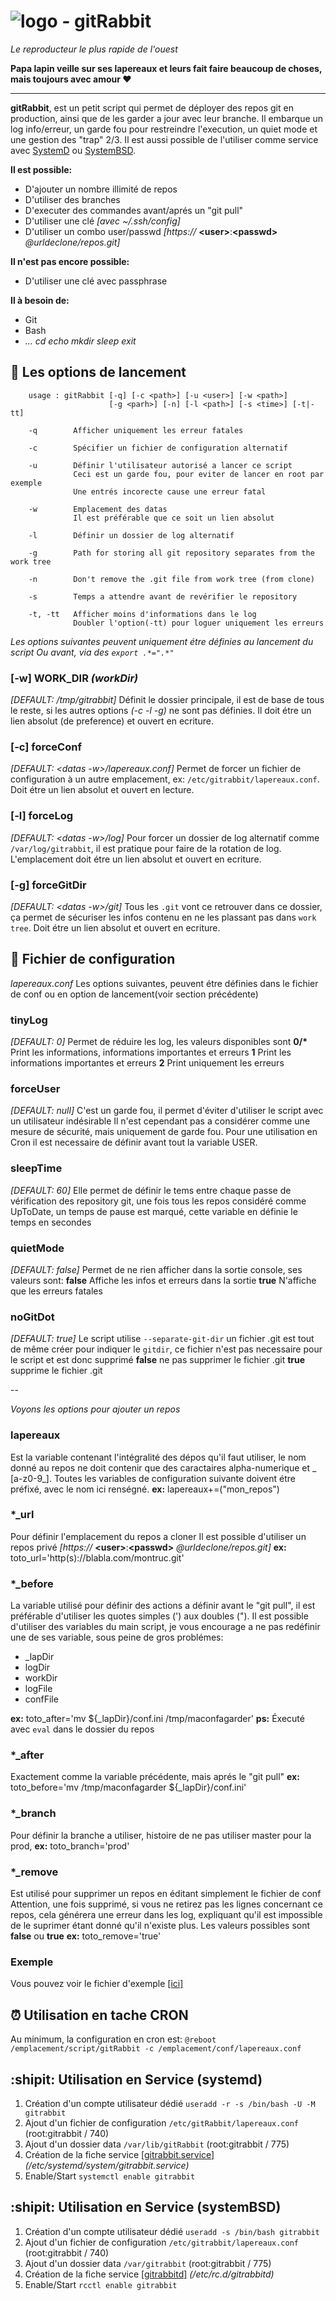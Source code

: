 # ![logo](https://git.iglou.eu/Laboratory/gitRabbit/raw/branch/master/gitRabbit.png) *-* gitRabbit
*Le reproducteur le plus rapide de l'ouest*

**Papa lapin veille sur ses lapereaux et leurs fait faire beaucoup de choses, mais toujours avec amour :heart:**

---
**gitRabbit**, est un petit script qui permet de déployer des repos git en production, ainsi que de les garder a jour avec leur branche.
Il embarque un log info/erreur, un garde fou pour restreindre l'execution, un quiet mode et une gestion des "trap" 2/3.
Il est aussi possible de l'utiliser comme service avec [SystemD](#-utilisation-en-service-systemd) ou [SystemBSD](#-utilisation-en-service-systembsd).

**Il est possible:**
* D'ajouter un nombre illimité de repos
* D'utiliser des branches
* D'executer des commandes avant/aprés un "git pull"
* D'utiliser une clé *[avec ~/.ssh/config]*
* D'utiliser un combo user/passwd *[https://* **\<user>**:**\<passwd>** *@urldeclone/repos.git]*

**Il n'est pas encore possible:**
* D'utiliser une clé avec passphrase

**Il à besoin de:**
* Git
* Bash
* *... cd echo mkdir sleep exit*

## :rocket: Les options de lancement
```
    usage : gitRabbit [-q] [-c <path>] [-u <user>] [-w <path>]
                      [-g <parh>] [-n] [-l <path>] [-s <time>] [-t|-tt]

    -q        Afficher uniquement les erreur fatales

    -c        Spécifier un fichier de configuration alternatif

    -u        Définir l'utilisateur autorisé a lancer ce script
              Ceci est un garde fou, pour eviter de lancer en root par exemple
              Une entrés incorecte cause une erreur fatal

    -w        Emplacement des datas
              Il est préférable que ce soit un lien absolut

    -l        Définir un dossier de log alternatif

    -g        Path for storing all git repository separates from the work tree

    -n        Don't remove the .git file from work tree (from clone)

    -s        Temps a attendre avant de revérifier le repository

    -t, -tt   Afficher moins d'informations dans le log
              Doubler l'option(-tt) pour loguer uniquement les erreurs
```
*Les options suivantes peuvent uniquement étre définies au lancement du script*
*Ou avant, via des `export .*=".*"`*

### [-w] WORK_DIR *(workDir)*
*[DEFAULT: /tmp/gitrabbit]*
Définit le dossier principale, il est de base de tous le reste,
si les autres options *(-c -l -g)* ne sont pas définies.
Il doit étre un lien absolut (de preference) et ouvert en ecriture.

### [-c] forceConf
*[DEFAULT: \<datas -w>/lapereaux.conf]*
Permet de forcer un fichier de configuration à un autre emplacement,
ex: `/etc/gitrabbit/lapereaux.conf`.
Doit étre un lien absolut et ouvert en lecture.

### [-l] forceLog
*[DEFAULT: \<datas -w>/log]*
Pour forcer un dossier de log alternatif comme `/var/log/gitrabbit`,
il est pratique pour faire de la rotation de log.
L'emplacement doit étre un lien absolut et ouvert en ecriture.

### [-g] forceGitDir
*[DEFAULT: \<datas -w>/git]*
Tous les `.git` vont ce retrouver dans ce dossier,
ça permet de sécuriser les infos contenu en ne les plassant pas dans `work tree`.
Doit étre un lien absolut et ouvert en ecriture.

## :pencil: Fichier de configuration
*lapereaux.conf*
Les options suivantes, peuvent étre définies dans le fichier de conf ou en option de lancement(voir section précédente)

### tinyLog
*[DEFAULT: 0]*
Permet de réduire les log, les valeurs disponibles sont
**0/\*** Print les informations, informations importantes et erreurs
**1** Print les informations importantes et erreurs
**2** Print uniquement les erreurs

### forceUser
*[DEFAULT: null]*
C'est un garde fou, il permet d'éviter d'utiliser le script avec un utilisateur indésirable
Il n'est cependant pas a considérer comme une mesure de sécurité, mais uniquement de garde fou.
Pour une utilisation en Cron il est necessaire de définir avant tout la variable USER.

### sleepTime
*[DEFAULT: 60]*
Elle permet de définir le tems entre chaque passe de vérification des repository git,
une fois tous les repos considéré comme UpToDate, un temps de pause est marqué,
cette variable en définie le temps en secondes

### quietMode
*[DEFAULT: false]*
Permet de ne rien afficher dans la sortie console, ses valeurs sont:
**false** Affiche les infos et erreurs dans la sortie
**true** N'affiche que les erreurs fatales

### noGitDot
*[DEFAULT: true]*
Le script utilise `--separate-git-dir` un fichier .git est tout de même créer pour indiquer le `gitdir`,
ce fichier n'est pas necessaire pour le script et est donc supprimé
**false** ne pas supprimer le fichier .git
**true** supprime le fichier .git

--

*Voyons les options pour ajouter un repos*

### lapereaux
Est la variable contenant l'intégralité des dépos qu'il faut utiliser,
le nom donné au repos ne doit contenir que des caractaires alpha-numerique et _ [a-z0-9\_].
Toutes les variables de configuration suivante doivent étre préfixé, avec le nom ici renségné.
**ex:** lapereaux+=("mon_repos")

### \*_url
Pour définir l'emplacement du repos a cloner
Il est possible d'utiliser un repos privé *[https://* **\<user>**:**\<passwd>** *@urldeclone/repos.git]*
**ex:** toto_url='http(s)://blabla.com/montruc.git'

### \*_before
La variable utilisé pour définir des actions a définir avant le "git pull",
il est préférable d'utiliser les quotes simples (') aux doubles (").
Il est possible d'utiliser des variables du main script, je vous encourage
a ne pas redéfinir une de ses variable, sous peine de gros problémes:
- \_lapDir
- logDir
- workDir
- logFile
- confFile

**ex:** toto_after='mv ${\_lapDir}/conf.ini /tmp/maconfagarder'
**ps:** Éxecuté avec `eval` dans le dossier du repos

### \*_after
Exactement comme la variable précédente, mais aprés le "git pull"
**ex:** toto_before='mv /tmp/maconfagarder ${\_lapDir}/conf.ini'

### \*_branch
Pour définir la branche a utiliser, histoire de ne pas utiliser master pour la prod,
**ex:** toto_branch='prod'

### \*_remove
Est utilisé pour supprimer un repos en éditant simplement le fichier de conf
Attention, une fois supprimé, si vous ne retirez pas les lignes concernant ce
repos, cela générera une erreur dans les log, expliquant qu'il est impossible
de le suprimer étant donné qu'il n'existe plus.
Les valeurs possibles sont **false** ou **true**
**ex:** toto_remove='true'

### Exemple
Vous pouvez voir le fichier d'exemple [[ici]](https://git.iglou.eu/Laboratory/gitRabbit/src/branch/master/lapereaux.conf.sample)

## :alarm_clock: Utilisation en tache CRON
Au minimum, la configuration en cron est:
`@reboot /emplacement/script/gitRabbit -c /emplacement/conf/lapereaux.conf`

## :shipit: Utilisation en Service (systemd)

1. Création d'un compte utilisateur dédié `useradd -r -s /bin/bash -U -M gitrabbit`
2. Ajout d'un fichier de configuration `/etc/gitRabbit/lapereaux.conf` (root:gitrabbit / 740)
3. Ajout d'un dossier data `/var/lib/gitRabbit` (root:gitrabbit / 775)
4. Création de la fiche service [[gitrabbit.service]](https://git.iglou.eu/Laboratory/gitRabbit/raw/branch/master/gitrabbit.service) *(/etc/systemd/system/gitrabbit.service)*
5. Enable/Start `systemctl enable gitrabbit`

## :shipit: Utilisation en Service (systemBSD)

1. Création d'un compte utilisateur dédié `useradd -s /bin/bash gitrabbit`
2. Ajout d'un fichier de configuration `/etc/gitrabbit/lapereaux.conf` (root:gitrabbit / 740)
3. Ajout d'un dossier data `/var/gitrabbit` (root:gitrabbit / 775)
4. Création de la fiche service [[gitrabbitd]](https://git.iglou.eu/Laboratory/gitRabbit/raw/branch/master/gitrabbitd) *(/etc/rc.d/gitrabbitd)*
5. Enable/Start `rcctl enable gitrabbit`